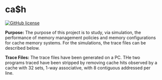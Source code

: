 # ca$h

[![GitHub license](https://img.shields.io/badge/license-MIT-blue.svg)](https://raw.githubusercontent.com/amaurilopez90/Computer-Architecture/master/LICENSE)

**Purpose:** The purpose of this project is to study, via simulation, the performance of memory management policies and memory
configurations for cache memory systems. For the simulations, the trace files can be described below.

**Trace Files:** The trace files have been generated on a PC. THe two programs traced have been stripped by removing cache hits
observed by a cache with 32 sets, 1-way associative, with 8 contiguous addressed per line.

